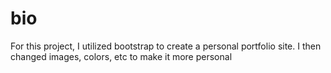 # bio
For this project, I utilized bootstrap to create a personal portfolio site. I then changed images, colors, etc to make it more personal
